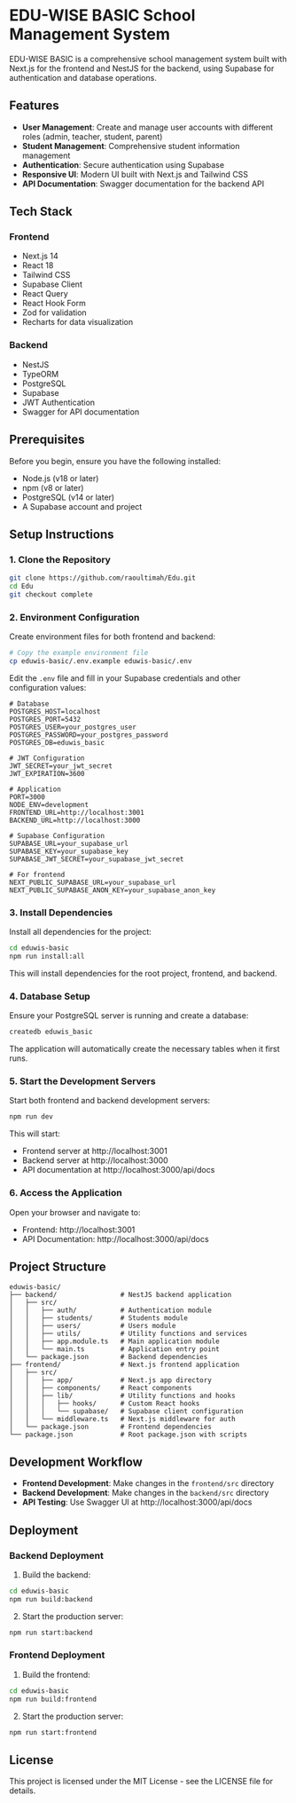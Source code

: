 # EDU-WISE BASIC School Management System

EDU-WISE BASIC is a comprehensive school management system built with Next.js for the frontend and NestJS for the backend, using Supabase for authentication and database operations.

## Features

- **User Management**: Create and manage user accounts with different roles (admin, teacher, student, parent)
- **Student Management**: Comprehensive student information management
- **Authentication**: Secure authentication using Supabase
- **Responsive UI**: Modern UI built with Next.js and Tailwind CSS
- **API Documentation**: Swagger documentation for the backend API

## Tech Stack

### Frontend
- Next.js 14
- React 18
- Tailwind CSS
- Supabase Client
- React Query
- React Hook Form
- Zod for validation
- Recharts for data visualization

### Backend
- NestJS
- TypeORM
- PostgreSQL
- Supabase
- JWT Authentication
- Swagger for API documentation

## Prerequisites

Before you begin, ensure you have the following installed:
- Node.js (v18 or later)
- npm (v8 or later)
- PostgreSQL (v14 or later)
- A Supabase account and project

## Setup Instructions

### 1. Clone the Repository

```bash
git clone https://github.com/raoultimah/Edu.git
cd Edu
git checkout complete
```

### 2. Environment Configuration

Create environment files for both frontend and backend:

```bash
# Copy the example environment file
cp eduwis-basic/.env.example eduwis-basic/.env
```

Edit the `.env` file and fill in your Supabase credentials and other configuration values:

```
# Database
POSTGRES_HOST=localhost
POSTGRES_PORT=5432
POSTGRES_USER=your_postgres_user
POSTGRES_PASSWORD=your_postgres_password
POSTGRES_DB=eduwis_basic

# JWT Configuration
JWT_SECRET=your_jwt_secret
JWT_EXPIRATION=3600

# Application
PORT=3000
NODE_ENV=development
FRONTEND_URL=http://localhost:3001
BACKEND_URL=http://localhost:3000

# Supabase Configuration
SUPABASE_URL=your_supabase_url
SUPABASE_KEY=your_supabase_key
SUPABASE_JWT_SECRET=your_supabase_jwt_secret

# For frontend
NEXT_PUBLIC_SUPABASE_URL=your_supabase_url
NEXT_PUBLIC_SUPABASE_ANON_KEY=your_supabase_anon_key
```

### 3. Install Dependencies

Install all dependencies for the project:

```bash
cd eduwis-basic
npm run install:all
```

This will install dependencies for the root project, frontend, and backend.

### 4. Database Setup

Ensure your PostgreSQL server is running and create a database:

```bash
createdb eduwis_basic
```

The application will automatically create the necessary tables when it first runs.

### 5. Start the Development Servers

Start both frontend and backend development servers:

```bash
npm run dev
```

This will start:
- Frontend server at http://localhost:3001
- Backend server at http://localhost:3000
- API documentation at http://localhost:3000/api/docs

### 6. Access the Application

Open your browser and navigate to:
- Frontend: http://localhost:3001
- API Documentation: http://localhost:3000/api/docs

## Project Structure

```
eduwis-basic/
├── backend/                # NestJS backend application
│   ├── src/
│   │   ├── auth/           # Authentication module
│   │   ├── students/       # Students module
│   │   ├── users/          # Users module
│   │   ├── utils/          # Utility functions and services
│   │   ├── app.module.ts   # Main application module
│   │   └── main.ts         # Application entry point
│   └── package.json        # Backend dependencies
├── frontend/               # Next.js frontend application
│   ├── src/
│   │   ├── app/            # Next.js app directory
│   │   ├── components/     # React components
│   │   ├── lib/            # Utility functions and hooks
│   │   │   ├── hooks/      # Custom React hooks
│   │   │   └── supabase/   # Supabase client configuration
│   │   └── middleware.ts   # Next.js middleware for auth
│   └── package.json        # Frontend dependencies
└── package.json            # Root package.json with scripts
```

## Development Workflow

- **Frontend Development**: Make changes in the `frontend/src` directory
- **Backend Development**: Make changes in the `backend/src` directory
- **API Testing**: Use Swagger UI at http://localhost:3000/api/docs

## Deployment

### Backend Deployment

1. Build the backend:
```bash
cd eduwis-basic
npm run build:backend
```

2. Start the production server:
```bash
npm run start:backend
```

### Frontend Deployment

1. Build the frontend:
```bash
cd eduwis-basic
npm run build:frontend
```

2. Start the production server:
```bash
npm run start:frontend
```

## License

This project is licensed under the MIT License - see the LICENSE file for details.

